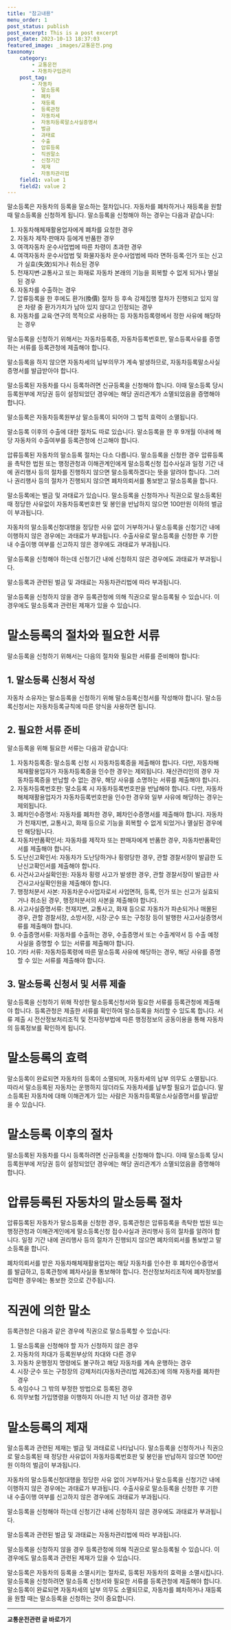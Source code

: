 ```yaml
---
title: "참고내용"
menu_order: 1
post_status: publish
post_excerpt: This is a post excerpt
post_date: 2023-10-13 18:37:03
featured_image: _images/교통운전.png
taxonomy:
    category:
        - 교통운전
        - 자동차구입관리
    post_tag:
        - 자동차
        -  말소등록
        -  폐차
        -  재등록
        -  등록관청
        -  자동차세
        -  자동차등록말소사실증명서
        -  벌금
        -  과태료
        -  수출
        -  압류등록
        -  직권말소
        -  신청기간
        -  제재
        -  자동차관리법
    field1: value 1
    field2: value 2
---
```



말소등록은 자동차의 등록을 말소하는 절차입니다. 자동차를 폐차하거나 재등록을 원할 때 말소등록을 신청하게 됩니다. 말소등록을 신청해야 하는 경우는 다음과 같습니다:

1. 자동차해체재활용업자에게 폐차를 요청한 경우
2. 자동차 제작·판매자 등에게 반품한 경우
3. 여객자동차 운수사업법에 따른 차령이 초과한 경우
4. 여객자동차 운수사업법 및 화물자동차 운수사업법에 따라 면허·등록·인가 또는 신고가 실효(失效)되거나 취소된 경우
5. 천재지변·교통사고 또는 화재로 자동차 본래의 기능을 회복할 수 없게 되거나 멸실된 경우
6. 자동차를 수출하는 경우
7. 압류등록을 한 후에도 환가(換價) 절차 등 후속 강제집행 절차가 진행되고 있지 않은 차량 중 환가가치가 남아 있지 않다고 인정되는 경우
8. 자동차를 교육·연구의 목적으로 사용하는 등 자동차등록령에서 정한 사유에 해당하는 경우

말소등록을 신청하기 위해서는 자동차등록증, 자동차등록번호판, 말소등록사유를 증명하는 서류를 등록관청에 제출해야 합니다.

말소등록을 하지 않으면 자동차세의 납부의무가 계속 발생하므로, 자동차등록말소사실증명서를 발급받아야 합니다.

말소등록된 자동차를 다시 등록하려면 신규등록을 신청해야 합니다. 이때 말소등록 당시 등록원부에 저당권 등이 설정되었던 경우에는 해당 권리관계가 소멸되었음을 증명해야 합니다.

말소등록은 자동차등록원부상 말소등록이 되어야 그 법적 효력이 소멸됩니다.

말소등록 이후의 수출에 대한 절차도 따로 있습니다. 말소등록을 한 후 9개월 이내에 해당 자동차의 수출여부를 등록관청에 신고해야 합니다.

압류등록된 자동차의 말소등록 절차는 다소 다릅니다. 말소등록을 신청한 경우 압류등록을 촉탁한 법원 또는 행정관청과 이해관계인에게 말소등록신청 접수사실과 일정 기간 내에 권리행사 등의 절차를 진행하지 않으면 말소등록하겠다는 뜻을 알려야 합니다. 그러나 권리행사 등의 절차가 진행되지 않으면 폐차의뢰서를 통보받고 말소등록을 합니다.

말소등록에는 벌금 및 과태료가 있습니다. 말소등록을 신청하거나 직권으로 말소등록된 때 정당한 사유없이 자동차등록번호판 및 봉인을 반납하지 않으면 100만원 이하의 벌금이 부과됩니다.

자동차의 말소등록신청대행을 정당한 사유 없이 거부하거나 말소등록을 신청기간 내에 이행하지 않은 경우에는 과태료가 부과됩니다. 수출사유로 말소등록을 신청한 후 기한 내 수출이행 여부를 신고하지 않은 경우에도 과태료가 부과됩니다.

말소등록을 신청해야 하는데 신청기간 내에 신청하지 않은 경우에도 과태료가 부과됩니다.

말소등록과 관련된 벌금 및 과태료는 자동차관리법에 따라 부과됩니다.

말소등록을 신청하지 않을 경우 등록관청에 의해 직권으로 말소등록될 수 있습니다. 이 경우에도 말소등록과 관련된 제재가 있을 수 있습니다.

# 말소등록의 절차와 필요한 서류

말소등록을 신청하기 위해서는 다음의 절차와 필요한 서류를 준비해야 합니다:

## 1. 말소등록 신청서 작성
자동차 소유자는 말소등록을 신청하기 위해 말소등록신청서를 작성해야 합니다. 말소등록신청서는 자동차등록규칙에 따른 양식을 사용하면 됩니다.

## 2. 필요한 서류 준비
말소등록을 위해 필요한 서류는 다음과 같습니다:

1. 자동차등록증: 말소등록 신청 시 자동차등록증을 제출해야 합니다. 다만, 자동차해체재활용업자가 자동차등록증을 인수한 경우는 제외됩니다. 재산관리인의 경우 자동차등록증을 반납할 수 없는 경우, 해당 사유를 소명하는 서류를 제출해야 합니다.
2. 자동차등록번호판: 말소등록 시 자동차등록번호판을 반납해야 합니다. 다만, 자동차해체재활용업자가 자동차등록번호판을 인수한 경우와 일부 사유에 해당하는 경우는 제외됩니다.
3. 폐차인수증명서: 자동차를 폐차한 경우, 폐차인수증명서를 제출해야 합니다. 자동차가 천재지변, 교통사고, 화재 등으로 기능을 회복할 수 없게 되었거나 멸실된 경우에만 해당됩니다.
4. 자동차반품확인서: 자동차를 제작자 또는 판매자에게 반품한 경우, 자동차반품확인서를 제출해야 합니다.
5. 도난신고확인서: 자동차가 도난당하거나 횡령당한 경우, 관할 경찰서장이 발급한 도난신고확인서를 제출해야 합니다.
6. 사건사고사실확인원: 자동차 횡령 사고가 발생한 경우, 관할 경찰서장이 발급한 사건사고사실확인원을 제출해야 합니다.
7. 행정처분서 사본: 자동차운수사업자로서 사업면허, 등록, 인가 또는 신고가 실효되거나 취소된 경우, 행정처분서의 사본을 제출해야 합니다.
8. 사고사실증명서류: 천재지변, 교통사고, 화재 등으로 자동차가 파손되거나 매몰된 경우, 관할 경찰서장, 소방서장, 시장·군수 또는 구청장 등이 발행한 사고사실증명서류를 제출해야 합니다.
9. 수출증명서류: 자동차를 수출하는 경우, 수출증명서 또는 수출계약서 등 수출 예정 사실을 증명할 수 있는 서류를 제출해야 합니다.
10. 기타 서류: 자동차등록령에 따른 말소등록 사유에 해당하는 경우, 해당 사유를 증명할 수 있는 서류를 제출해야 합니다.

## 3. 말소등록 신청서 및 서류 제출
말소등록을 신청하기 위해 작성한 말소등록신청서와 필요한 서류를 등록관청에 제출해야 합니다. 등록관청은 제출한 서류를 확인하여 말소등록을 처리할 수 있도록 합니다. 서류 제출 시 전산정보처리조직 및 전자정부법에 따른 행정정보의 공동이용을 통해 자동차의 등록정보를 확인하게 됩니다.

# 말소등록의 효력

말소등록이 완료되면 자동차의 등록이 소멸되며, 자동차세의 납부 의무도 소멸됩니다. 따라서 말소등록된 자동차는 운행하지 않더라도 자동차세를 납부할 필요가 없습니다. 말소등록된 자동차에 대해 이해관계가 있는 사람은 자동차등록말소사실증명서를 발급받을 수 있습니다.

# 말소등록 이후의 절차

말소등록된 자동차를 다시 등록하려면 신규등록을 신청해야 합니다. 이때 말소등록 당시 등록원부에 저당권 등이 설정되었던 경우에는 해당 권리관계가 소멸되었음을 증명해야 합니다.

# 압류등록된 자동차의 말소등록 절차

압류등록된 자동차가 말소등록을 신청한 경우, 등록관청은 압류등록을 촉탁한 법원 또는 행정관청과 이해관계인에게 말소등록신청 접수사실과 권리행사 등의 절차를 알려야 합니다. 일정 기간 내에 권리행사 등의 절차가 진행되지 않으면 폐차의뢰서를 통보받고 말소등록을 합니다.

폐차의뢰서를 받은 자동차해체재활용업자는 해당 자동차를 인수한 후 폐차인수증명서를 발급하고, 등록관청에 폐차사실을 통보해야 합니다. 전산정보처리조직에 폐차정보를 입력한 경우에는 통보한 것으로 간주됩니다.

# 직권에 의한 말소

등록관청은 다음과 같은 경우에 직권으로 말소등록할 수 있습니다:

1. 말소등록을 신청해야 할 자가 신청하지 않은 경우
2. 자동차의 차대가 등록원부상의 차대와 다른 경우
3. 자동차 운행정지 명령에도 불구하고 해당 자동차를 계속 운행하는 경우
4. 시장·군수 또는 구청장의 강제처리(자동차관리법 제26조)에 의해 자동차를 폐차한 경우
5. 속임수나 그 밖의 부정한 방법으로 등록된 경우
6. 의무보험 가입명령을 이행하지 아니한 지 1년 이상 경과한 경우

# 말소등록의 제재

말소등록과 관련된 제재는 벌금 및 과태료로 나타납니다. 말소등록을 신청하거나 직권으로 말소등록된 때 정당한 사유없이 자동차등록번호판 및 봉인을 반납하지 않으면 100만원 이하의 벌금이 부과됩니다.

자동차의 말소등록신청대행을 정당한 사유 없이 거부하거나 말소등록을 신청기간 내에 이행하지 않은 경우에는 과태료가 부과됩니다. 수출사유로 말소등록을 신청한 후 기한 내 수출이행 여부를 신고하지 않은 경우에도 과태료가 부과됩니다.

말소등록을 신청해야 하는데 신청기간 내에 신청하지 않은 경우에도 과태료가 부과됩니다.

말소등록과 관련된 벌금 및 과태료는 자동차관리법에 따라 부과됩니다.

말소등록을 신청하지 않을 경우 등록관청에 의해 직권으로 말소등록될 수 있습니다. 이 경우에도 말소등록과 관련된 제재가 있을 수 있습니다.

말소등록은 자동차의 등록을 소멸시키는 절차로, 등록된 자동차의 효력을 소멸시킵니다. 말소등록을 신청하려면 말소등록 신청서와 필요한 서류를 등록관청에 제출해야 합니다. 말소등록이 완료되면 자동차세의 납부 의무도 소멸되므로, 자동차를 폐차하거나 재등록을 원할 때는 말소등록을 신청하는 것이 중요합니다.


<!-- wp:separator -->
<hr class="wp-block-separator has-alpha-channel-opacity"/>
<!-- /wp:separator -->
<!-- wp:group {"backgroundColor":"base","layout":{"type":"constrained"}} -->
<div class="wp-block-group has-base-background-color has-background">
<!-- wp:paragraph {"align":"center","fontSize":"large"} -->
<p class="has-text-align-center has-large-font-size"><strong>교통운전관련 글 바로가기</strong></p>
<!-- /wp:paragraph -->


<!-- wp:latest-posts{"categories": [{"id": 1440, "count": 100, "description": "", "link": "https://uknowlaw.com/category/https://uknowlaw.com/category/%ea%b5%90%ed%86%b5%ec%9a%b4%ec%a0%84//", "name": "교통운전", "slug": "교통운전", "taxonomy": "category", "parent": 0, "meta": [],"_links":{"self":[{"href":"https://uknowlaw.com/wp-json/wp/v2/categories/1440"}],"collection":[{"href":"https://uknowlaw.com/wp-json/wp/v2/categories"}],"about":[{"href":"https://uknowlaw.com/wp-json/wp/v2/taxonomies/category"}],"wp:post_type":[{"href":"https://uknowlaw.com/wp-json/wp/v2/posts?categories=1440"}],"curies":[{"name":"wp","href":"https://api.w.org/{rel}","templated":true}]}}],"postsToShow":100,"excerptLength":28,"postLayout":"grid","columns":2,"featuredImageAlign":"left","featuredImageSizeSlug":"large","fontSize":"medium"} /-->
</div>
<!-- /wp:group -->
    
